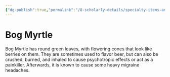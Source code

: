 ```yaml
---
{"dg-publish":true,"permalink":"/8-scholarly-details/specialty-items-and-materials/plants-and-fungi/bog-myrtle/","noteIcon":""}
---
```


# Bog Myrtle

Bog Myrtle has round green leaves, with flowering cones that look like berries on them. They are sometimes used to flavor beer, but can also be crushed, burned, and inhaled to cause psychotropic effects or act as a painkiller. Afterwards, it is known to cause some heavy migraine headaches. 